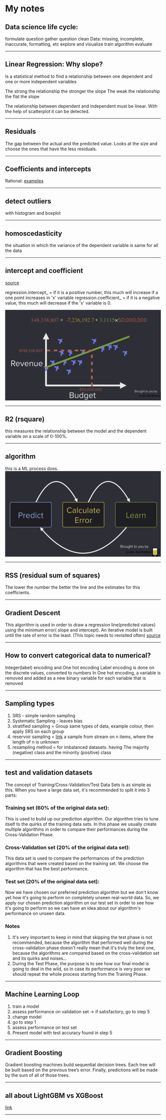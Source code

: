 # My notes

## Data science life cycle: 

formulate question
gather question 
clean Data: missing, incomplete, inaccurate, formatting, etc 
explore and visualize
train algorithm
evaluate 
_____________________________
## Linear Regression: Why slope?
Is a statistical method to find a relationship between one dependent and one or more independent variables

The strong the relationship the stronger the slope
The weak the relationship the flat the slope

The relationship between dependent and independent must be linear. With the help of scatterplot it can be detected.
_____________________________
## Residuals
The gap between the actual and the predicted value.
Looks at the size and choose the ones that have the less residuals.
_____________________________
## Coefficients and intercepts
Rational: [examples](https://www.austincc.edu/mparker/1342/lessons/less5-8/interpret_slope.pdf)
_____________________________
## detect outliers
with histogram and boxplot
_____________________________
## homoscedasticity
the situation in which the variance of the dependent variable is same for all the data
_____________________________
## intercept and coefficient 
[source](https://support.minitab.com/en-us/minitab-express/1/help-and-how-to/modeling-statistics/regression/supporting-topics/regression-models/slope-and-intercept-of-the-regression-line/)

regression.intercept_ = if it is a positive number, this much will increase if a one point increases in 'x' variable
regression.coefficient_ = if it is a negative value, this much will decrease if the 'x' variable is 0.

![y=mx+c](../images/y=mx+c.png)
_____________________________
## R2 (rsquare)
this measures the relationship between the model and the dependent variable on a scale of 0-100%.
_____________________________
## algorithm
this is a ML process does. 
![y=mx+c](../images/algorithm.png)
_____________________________
## RSS (residual sum of squares)
The lower the number the better the line and the estimates for this coefficients. 
_____________________________
## Gradient Descent
This algorithm is used in order to draw a regression line(predicted values) using the minimum error( slope and intercept). An iterative model
is built until the rate of error is the least. (This topic needs to revisited often)
[source](https://medium.com/code-heroku/gradient-descent-for-machine-learning-3d871fa48b4c)
_____________________________
## How to convert categorical data to numerical?
Integer(label) encoding and One hot encoding
Label encoding is done on the discrete values, converted to numbers
In One hot encoding, a variable is removed and added as a new binary variable for each variable that is removed
_____________________________
## Sampling types
1. SRS - simple random sampling
2. Systematic Sampling - leaves bias
3. stratified sampling = Group same types of data, example colour, then apply SRS on each group
4. reservoir sampling = [link](https://www.youtube.com/watch?v=A1iwzSew5QY) a sample from stream on n items, where the length of n is unknown
5. resampling method = for imbalanced datasets. having The majority (negative) class and the minority (positive) class
_____________________________
## test and validation datasets
The concept of Training/Cross-Validation/Test Data Sets is as simple as this. When you have a large data set, it's recommended to split it into 3 parts:

### Training set (60% of the original data set): 
This is used to build up our prediction algorithm. Our algorithm tries to tune itself to the quirks of the training data sets. In this phase we usually create multiple algorithms in order to compare their performances during the Cross-Validation Phase.
### Cross-Validation set (20% of the original data set): 
This data set is used to compare the performances of the prediction algorithms that were created based on the training set. We choose the algorithm that has the best performance.
### Test set (20% of the original data set): 
Now we have chosen our preferred prediction algorithm but we don't know yet how it's going to perform on completely unseen real-world data. So, we apply our chosen prediction algorithm on our test set in order to see how it's going to perform so we can have an idea about our algorithm's performance on unseen data.

### Notes
1. It's very important to keep in mind that skipping the test phase is not recommended, because the algorithm that performed well during the cross-validation phase doesn't really mean that it's truly the best one, because the algorithms are compared based on the cross-validation set and its quirks and noises...
2. During the Test Phase, the purpose is to see how our final model is going to deal in the wild, so in case its performance is very poor we should repeat the whole process starting from the Training Phase.
_____________________________
## Machine Learning Loop
1. train a model
2. assess performance on validation set → if satisfactory, go to step 5
3. change model
4. go to step 1
5. assess performance on test set
6. Present model with test accuracy found in step 5
_____________________________
## Gradient Boosting 
Gradient boosting machines build sequential decision trees. Each tree will be built based on the previous tree’s error. Finally, predictions will be made by the sum of all of those trees.
_____________________________
## all about LightGBM vs XGBoost
[link](https://sefiks.com/2018/10/13/a-gentle-introduction-to-lightgbm-for-applied-machine-learning/)
_____________________________
## 



